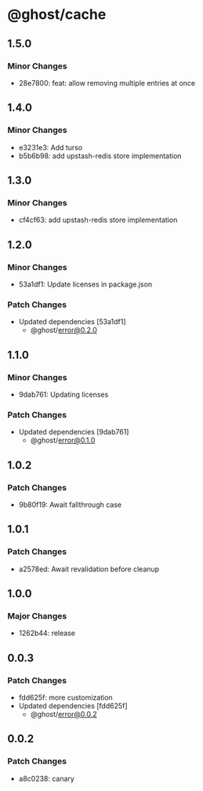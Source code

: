 # @ghost/cache

## 1.5.0

### Minor Changes

- 28e7800: feat: allow removing multiple entries at once

## 1.4.0

### Minor Changes

- e3231e3: Add turso
- b5b6b98: add upstash-redis store implementation

## 1.3.0

### Minor Changes

- cf4cf63: add upstash-redis store implementation

## 1.2.0

### Minor Changes

- 53a1df1: Update licenses in package.json

### Patch Changes

- Updated dependencies [53a1df1]
  - @ghost/error@0.2.0

## 1.1.0

### Minor Changes

- 9dab761: Updating licenses

### Patch Changes

- Updated dependencies [9dab761]
  - @ghost/error@0.1.0

## 1.0.2

### Patch Changes

- 9b80f19: Await fallthrough case

## 1.0.1

### Patch Changes

- a2578ed: Await revalidation before cleanup

## 1.0.0

### Major Changes

- 1262b44: release

## 0.0.3

### Patch Changes

- fdd625f: more customization
- Updated dependencies [fdd625f]
  - @ghost/error@0.0.2

## 0.0.2

### Patch Changes

- a8c0238: canary
